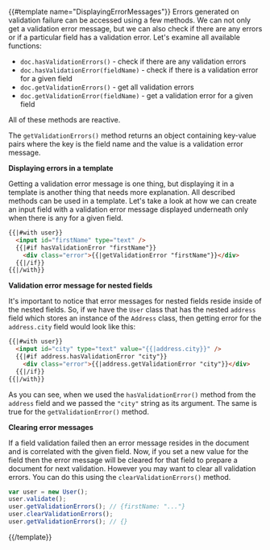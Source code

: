 {{#template name="DisplayingErrorMessages"}}
Errors generated on validation failure can be accessed using a few methods. We can not only get a validation error message, but we can also check if there are any errors or if a particular field has a validation error. Let's examine all available functions:

- `doc.hasValidationErrors()` - check if there are any validation errors
- `doc.hasValidationError(fieldName)` - check if there is a validation error for a given field
- `doc.getValidationErrors()` - get all validation errors
- `doc.getValidationError(fieldName)` - get a validation error for a given field

All of these methods are reactive.

The `getValidationErrors()` method returns an object containing key-value pairs where the key is the field name and the value is a validation error message.

**Displaying errors in a template**

Getting a validation error message is one thing, but displaying it in a template is another thing that needs more explanation. All described methods can be used in a template. Let's take a look at how we can create an input field with a validation error message displayed underneath only when there is any for a given field.

```html
{{|#with user}}
  <input id="firstName" type="text" />
  {{|#if hasValidationError "firstName"}}
    <div class="error">{{|getValidationError "firstName"}}</div>
  {{|/if}}
{{|/with}}
```

**Validation error message for nested fields**

It's important to notice that error messages for nested fields reside inside of the nested fields. So, if we have the `User` class that has the nested `address` field which stores an instance of the `Address` class, then getting error for the `address.city` field would look like this:

```html
{{|#with user}}
  <input id="city" type="text" value="{{|address.city}}" />
  {{|#if address.hasValidationError "city"}}
    <div class="error">{{|address.getValidationError "city"}}</div>
  {{|/if}}
{{|/with}}
```

As you can see, when we used the `hasValidationError()` method from the `address` field and we passed the `"city"` string as its argument. The same is true for the `getValidationError()` method.

**Clearing error messages**

If a field validation failed then an error message resides in the document and is correlated with the given field. Now, if you set a new value for the field then the error message will be cleared for that field to prepare a document for next validation. However you may want to clear all validation errors. You can do this using the `clearValidationErrors()` method.

```js
var user = new User();
user.validate();
user.getValidationErrors(); // {firstName: "..."}
user.clearValidationErrors();
user.getValidationErrors(); // {}
```
{{/template}}
